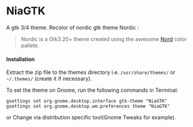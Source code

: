 # NiaGTK
A gtk 3/4 theme. Recolor of nordic gtk theme
Nordic :
> Nordic is a Gtk3.20+ theme created using the awesome [Nord](https://github.com/arcticicestudio/nord) color pallete.

#### Installation

Extract the zip file to the themes directory i.e. `/usr/share/themes/` or `~/.themes/` (create it if necessary).

To set the theme on Gnome, run the following commands in Terminal:

```
gsettings set org.gnome.desktop.interface gtk-theme "NiaGTK"
gsettings set org.gnome.desktop.wm.preferences theme "NiaGTK"
```
or Change via distribution specific tool(Gnome Tweaks for example).
